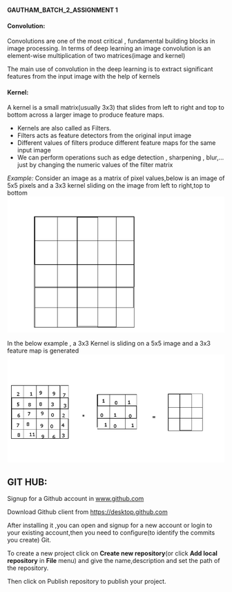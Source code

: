 **GAUTHAM_BATCH_2_ASSIGNMENT 1**

#### Convolution:

Convolutions are one of the most critical , fundamental building blocks in image processing. In terms of deep learning an image convolution is 
an element-wise multiplication of two matrices(image and kernel)

The main use of convolution in the deep learning is to extract significant features from the input image with the help of kernels


#### Kernel:

A kernel is a small matrix(usually 3x3) that slides from left to right and top to bottom across a larger image to produce feature maps.

* Kernels are also called as Filters.
* Filters acts as feature detectors from the original input image
* Different values of filters produce different feature maps for the same input image
* We can perform operations such as edge detection , sharpening , blur,... just by changing the numeric values of the filter matrix



*Example:*
Consider an image as a matrix of pixel values,below is an image of 5x5 pixels and a 3x3 kernel sliding on the image from left to right,top to bottom
![Kernel running on a 5x5 px image](images/convolution.gif)


In the below example , a 3x3 Kernel is sliding on a 5x5 image and a 3x3 feature map is generated
![5x5 convolution](images/5x5%20convolution.gif)



## GIT HUB:
Signup for a Github account in www.github.com 

Download Github client from https://desktop.github.com

After installing it ,you can open and signup for a new account or login to your existing account,then you need to configure(to identify the commits you create) Git. 

To create a new project click on **Create new repository**(or click **Add local repository** in **File** menu)  and give the name,description and set the path of the repository.

Then click on Publish repository to publish your project.